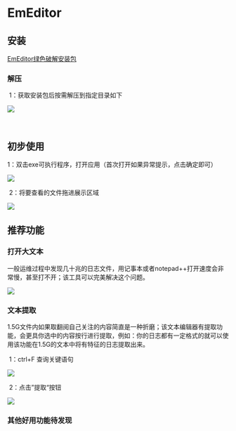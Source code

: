 # EmEditor

## 安装

<a href="http://172.18.33.131/WorkTools/EmEditor/EmEditor.zip">EmEditor绿色破解安装包</a>

### 解压

​	1：获取安装包后按需解压到指定目录如下

![](https://files.catbox.moe/ibwxah.png)

​	

## 初步使用

​	1：双击exe可执行程序，打开应用（首次打开如果异常提示，点击确定即可）

![](https://files.catbox.moe/pkc3pe.png)

​	2：将要查看的文件拖进展示区域

![](https://files.catbox.moe/p9kg7e.png)



## 推荐功能

### 打开大文本

​	一般运维过程中发现几十兆的日志文件，用记事本或者notepad++打开速度会非常慢，甚至打不开；该工具可以完美解决这个问题。

![](https://files.catbox.moe/3l3s2x.png)



### 文本提取

​		1.5G文件内如果取翻阅自己关注的内容简直是一种折磨；该文本编辑器有提取功能，会更具你选中的内容按行进行提取，例如：你的日志都有一定格式的就可以使用该功能在1.5G的文本中将有特征的日志提取出来。

​		1：ctrl+F 查询关键语句

![](https://files.catbox.moe/2lywia.png)



​		2：点击”提取“按钮

![](https://files.catbox.moe/p6do6j.png)



### 其他好用功能待发现